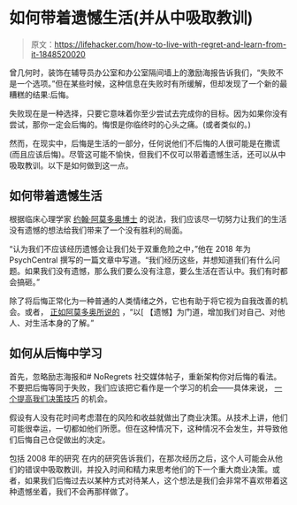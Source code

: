 # 如何带着遗憾生活(并从中吸取教训)

> 原文：<https://lifehacker.com/how-to-live-with-regret-and-learn-from-it-1848520020>

曾几何时，装饰在辅导员办公室和办公室隔间墙上的激励海报告诉我们，“失败不是一个选项。”但在某些时候，这种信息在失败时有所缓解，但却发现了一个新的最糟糕的结果:后悔。



失败现在是一种选择，只要它意味着你至少尝试去完成你的目标。因为如果你没有尝试，那你一定会后悔的。悔恨是你临终时的心头之痛。(或者类似的。)

然而，在现实中，后悔是生活的一部分，任何说他们不后悔的人很可能是在撒谎(而且应该后悔)。尽管这可能不愉快，但我们不仅可以带着遗憾生活，还可以从中吸取教训。以下是如何做到这一点。

## 如何带着遗憾生活

根据临床心理学家 [约翰·阿莫多奥博士](http://www.johnamodeo.com) 的说法，我们应该尽一切努力让我们的生活没有遗憾的想法给我们带来了一个没有胜利的局面。

“认为我们不应该经历遗憾会让我们处于双重危险之中，”他在 2018 年为 PsychCentral 撰写的一篇文章中写道。“我们经历这些，并想知道我们有什么问题。如果我们没有遗憾，那么我们要么没有注意，要么生活在否认中。我们有时都会搞砸。”

除了将后悔正常化为一种普通的人类情绪之外，它也有助于将它视为自我改善的机会。或者， [正如阿莫多奥所说的](https://psychcentral.com/blog/living-with-regrets-and-how-to-deal-with-them#2) ，“以[ 【遗憾】为门道，增加我们对自己、对他人、对生活本身的了解。”

## 如何从后悔中学习

首先，忽略励志海报和# NoRegrets 社交媒体帖子，重新架构你对后悔的看法。不要把后悔等同于失败，我们应该把它看作是一个学习的机会——具体来说， [一个提高我们决策技巧](https://www.bbc.com/worklife/article/20220207-how-to-live-with-your-regrets) 的机会。

假设有人没有花时间考虑潜在的风险和收益就做出了商业决策。从技术上讲，他们可能很幸运，一切都如他们所愿。但在这种情况下，这种情况不会发生，并导致他们后悔自己仓促做出的决定。

包括 2008 年的研究 在内的研究告诉我们，在那次经历之后，这个人可能会从他们的错误中吸取教训，并投入时间和精力来思考他们的下一个重大商业决策。或者，如果我们后悔过去以某种方式对待某人，这个想法是我们会非常不喜欢带着这种遗憾坐着，我们不会再那样做了。